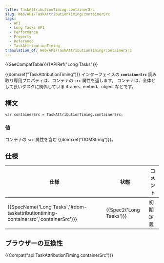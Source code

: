 ```yaml
---
title: TaskAttributionTiming.containerSrc
slug: Web/API/TaskAttributionTiming/containerSrc
tags:
  - API
  - Long Tasks API
  - Performance
  - Property
  - Reference
  - TaskAttributionTiming
translation_of: Web/API/TaskAttributionTiming/containerSrc
---
```

{{SeeCompatTable}}{{APIRef("Long Tasks")}}

{{domxref("TaskAttributionTiming")}} インターフェイスの **`containerSrc`** 読み取り専用プロパティは、コンテナの `src` 属性を返します。 コンテナは、全体として長いタスクに関係している iframe、embed、object などです。

## 構文

    var containerSrc = TaskAttributionTiming.containerSrc;

### 値

コンテナの `src` 属性を含む {{domxref("DOMString")}}。

## 仕様

| 仕様                                                                                                             | 状態                             | コメント |
| ---------------------------------------------------------------------------------------------------------------- | -------------------------------- | -------- |
| {{SpecName('Long Tasks','#dom-taskattributiontiming-containersrc','containerSrc')}} | {{Spec2('Long Tasks')}} | 初期定義 |

## ブラウザーの互換性

{{Compat("api.TaskAttributionTiming.containerSrc")}}
